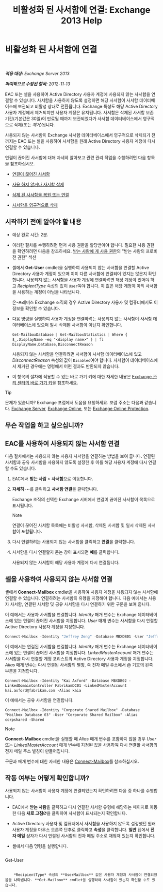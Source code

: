 ﻿---
title: '비활성화 된 사서함에 연결: Exchange 2013 Help'
TOCTitle: 비활성화 된 사서함에 연결
ms:assetid: a8abd399-75fd-4ee2-b2e4-634b55e4f79f
ms:mtpsurl: https://technet.microsoft.com/ko-kr/library/JJ863439(v=EXCHG.150)
ms:contentKeyID: 50556059
ms.date: 05/22/2018
mtps_version: v=EXCHG.150
ms.translationtype: MT
---

# 비활성화 된 사서함에 연결

 

_**적용 대상:** Exchange Server 2013_

_**마지막으로 수정된 항목:** 2012-11-13_

EAC 또는 셸을 사용하여 Active Directory 사용자 계정에 사용되지 않는 사서함을 연결할 수 있습니다. 사서함을 사용하지 않도록 설정하면 해당 사서함이 사서함 데이터베이스에 보관되고 비활성 상태로 전환됩니다. Exchange 특성도 해당 Active Directory 사용자 계정에서 제거되지만 사용자 계정은 유지됩니다. 사서함은 삭제된 사서함 보존 기간(기본값은 30일)이 만료될 때까지 보관되었다가 사서함 데이터베이스에서 영구적으로 삭제(또는 *제거*)됩니다.

사용되지 않는 사서함이 Exchange 사서함 데이터베이스에서 영구적으로 삭제되기 전까지는 EAC 또는 셸을 사용하여 사서함을 원래 Active Directory 사용자 계정에 다시 연결할 수 있습니다.

연결이 끊어진 사서함에 대해 자세히 알아보고 관련 관리 작업을 수행하려면 다음 항목을 참조하십시오.

  - [연결이 끊어진 사서함](disconnected-mailboxes-exchange-2013-help.md)

  - [사용 하지 않거나 사서함 삭제](disable-or-delete-a-mailbox-exchange-2013-help.md)

  - [삭제 된 사서함을 복원 또는 연결](connect-or-restore-a-deleted-mailbox-exchange-2013-help.md)

  - [사서함을 영구적으로 삭제](permanently-delete-a-mailbox-exchange-2013-help.md)

## 시작하기 전에 알아야 할 내용

  - 예상 완료 시간: 2분.

  - 이러한 절차를 수행하려면 먼저 사용 권한을 할당받아야 합니다. 필요한 사용 권한을 확인하려면 다음을 참조하세요. [받는 사람에 게 사용 권한](recipients-permissions-exchange-2013-help.md)의 "받는 사람의 프로비전 권한" 섹션

  - 셸에서 **Get-User** cmdlet을 실행하여 사용되지 않는 사서함을 연결할 Active Directory 사용자 계정이 있으며 이미 다른 사서함에 연결되어 있지는 않은지 확인합니다. 사용되지 않는 사서함을 사용자 계정에 연결하려면 해당 계정이 있어야 하고 *RecipientType* 속성의 값이 `User`여야 합니다. 이 값은 해당 계정이 아직 사서함을 사용하는 계정이 아님을 나타냅니다.
    
    온-프레미스 Exchange 조직의 경우 Active Directory 사용자 및 컴퓨터에서도 이 정보를 확인할 수 있습니다.

  - 다음 명령을 실행하여 사용자 계정을 연결하려는 사용되지 않는 사서함이 사서함 데이터베이스에 있으며 일시 삭제된 사서함이 아닌지 확인합니다.
    
        Get-MailboxDatabase | Get-MailboxStatistics | Where { $_.DisplayName -eq "<display name>" } | fl DisplayName,Database,DisconnectReason
    
    사용되지 않는 사서함을 연결하려면 사서함이 사서함 데이터베이스에 있고 *DisconnectReason* 속성의 값이 `Disabled`여야 합니다. 사서함이 데이터베이스에서 제거된 경우에는 명령에서 어떤 결과도 반환되지 않습니다.

  - 이 항목의 절차에 적용할 수 있는 바로 가기 키에 대한 자세한 내용은 [Exchange 관리 센터의 바로 가기 키](keyboard-shortcuts-in-the-exchange-admin-center-exchange-online-protection-help.md)을 참조하세요.


> [!TIP]
> 문제가 있습니까? Exchange 포럼에서 도움을 요청하세요. 포럼 주소는 다음과 같습니다. <A href="https://go.microsoft.com/fwlink/p/?linkid=60612">Exchange Server</A>, <A href="https://go.microsoft.com/fwlink/p/?linkid=267542">Exchange Online</A>, 또는 <A href="https://go.microsoft.com/fwlink/p/?linkid=285351">Exchange Online Protection</A>.



## 무슨 작업을 하고 싶으십니까?

## EAC를 사용하여 사용되지 않는 사서함 연결

다음 절차에서는 사용되지 않는 사용자 사서함을 연결하는 방법을 보여 줍니다. 연결된 사서함과 공유 사서함을 사용하지 않도록 설정한 후 이를 해당 사용자 계정에 다시 연결할 수도 있습니다.

1.  EAC에서 **받는 사람** \> **사서함**으로 이동합니다.

2.  **자세히** ![기타 옵션 아이콘](images/JJ150550.5381819e-3b21-4873-8714-e9b956290b28(EXCHG.150).gif "기타 옵션 아이콘")를 클릭하고 **사서함 연결**을 클릭합니다.
    
    Exchange 조직의 선택한 Exchange 서버에서 연결이 끊어진 사서함이 목록으로 표시됩니다.
    

    > [!NOTE]
    > 연결이 끊어진 사서함 목록에는 비활성 사서함, 삭제된 사서함 및 일시 삭제된 사서함이 포함됩니다.



3.  다시 연결하려는 사용되지 않는 사서함을 클릭하고 **연결**을 클릭합니다.

4.  사서함을 다시 연결할지 묻는 창이 표시되면 **예**를 클릭합니다.
    
    사용되지 않는 사서함이 해당 사용자 계정에 다시 연결됩니다.

## 셸을 사용하여 사용되지 않는 사서함 연결

셸에서 **Connect-Mailbox** cmdlet을 사용하여 사용자 계정을 사용되지 않는 사서함에 연결할 수 있습니다. 연결하려는 사서함의 유형을 지정해야 합니다. 다음 예에서는 사용자 사서함, 연결된 사서함 및 공유 사서함을 다시 연결하기 위한 구문을 보여 줍니다.

이 예에서는 사용자 사서함을 연결합니다. *Identity* 매개 변수는 Exchange 데이터베이스에 있는 연결이 끊어진 사서함을 지정합니다. *User* 매개 변수는 사서함을 다시 연결할 Active Directory 사용자 계정을 지정합니다.

```powershell
Connect-Mailbox -Identity "Jeffrey Zeng" -Database MBXDB01 -User "Jeffrey Zeng"
```

이 예에서는 연결된 사서함을 연결합니다. *Identity* 매개 변수는 Exchange 데이터베이스에 있는 연결이 끊어진 사서함을 지정합니다. *LinkedMasterAccount* 매개 변수는 사서함을 다시 연결할 계정 포리스트의 Active Directory 사용자 계정을 지정합니다. *Alias* 매개 변수는 다시 연결된 사서함의 별칭, 즉 전자 메일 주소에서 @ 기호의 왼쪽 부분을 지정합니다.

    Connect-Mailbox -Identity "Kai Axford" -Database MBXDB02 -LinkedDomainController FabrikamDC01 -LinkedMasterAccount kai.axford@fabrikam.com -Alias kaia

이 예에서는 공유 사서함을 연결합니다.

    Connect-Mailbox -Identity "Corporate Shared Mailbox" -Database "Mailbox Database 03" -User "Corporate Shared Mailbox" -Alias corpshared -Shared


> [!NOTE]
> <STRONG>Connect-Mailbox</STRONG> cmdlet을 실행할 때 <EM>Alias</EM> 매개 변수를 포함하지 않을 경우 <EM>User</EM> 또는 <EM>LinkedMasterAccount</EM> 매개 변수에 지정된 값을 사용하여 다시 연결할 사서함의 전자 메일 주소 별칭이 만들어집니다.



구문과 매개 변수에 대한 자세한 내용은 [Connect-Mailbox](https://technet.microsoft.com/ko-kr/library/aa997878\(v=exchg.150\))를 참조하십시오.

## 작동 여부는 어떻게 확인합니까?

사용되지 않는 사서함이 사용자 계정에 연결되었는지 확인하려면 다음 중 하나를 수행합니다.

  - EAC에서 **받는 사람**을 클릭하고 다시 연결한 사서함 유형에 해당하는 페이지로 이동한 다음 **새로 고침**![새로 고침 아이콘](images/Dd353189.85f271ca-32a4-426c-842a-d2172567099d(EXCHG.150).gif "새로 고침 아이콘")을 클릭하여 사서함이 표시되는지 확인합니다.

  - Active Directory 사용자 및 컴퓨터에서 사서함을 사용하지 않도록 설정했던 원래 사용자 계정을 마우스 오른쪽 단추로 클릭하고 **속성**을 클릭합니다. **일반** 탭에서 **전자 메일** 상자가 다시 연결된 사서함의 전자 메일 주소로 채워져 있는지 확인합니다.

  - 셸에서 다음 명령을 실행합니다.
    
    ```powershell
Get-User <identity>
```
    
    *RecipientType* 속성의 **UserMailbox** 값은 사용자 계정과 사서함이 연결되었음을 나타냅니다. **Get-Mailbox** cmdlet을 실행하여 사서함이 있는지 확인할 수도 있습니다.

